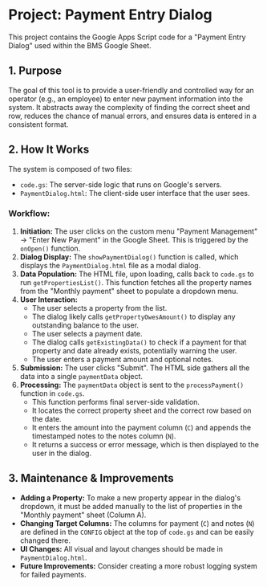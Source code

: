 # Project: Payment Entry Dialog

This project contains the Google Apps Script code for a "Payment Entry Dialog" used within the BMS Google Sheet.

## 1. Purpose

The goal of this tool is to provide a user-friendly and controlled way for an operator (e.g., an employee) to enter new payment information into the system. It abstracts away the complexity of finding the correct sheet and row, reduces the chance of manual errors, and ensures data is entered in a consistent format.

## 2. How It Works

The system is composed of two files:
- `code.gs`: The server-side logic that runs on Google's servers.
- `PaymentDialog.html`: The client-side user interface that the user sees.

### Workflow:
1.  **Initiation:** The user clicks on the custom menu "Payment Management" -> "Enter New Payment" in the Google Sheet. This is triggered by the `onOpen()` function.
2.  **Dialog Display:** The `showPaymentDialog()` function is called, which displays the `PaymentDialog.html` file as a modal dialog.
3.  **Data Population:** The HTML file, upon loading, calls back to `code.gs` to run `getPropertiesList()`. This function fetches all the property names from the "Monthly payment" sheet to populate a dropdown menu.
4.  **User Interaction:**
    - The user selects a property from the list.
    - The dialog likely calls `getPropertyOwesAmount()` to display any outstanding balance to the user.
    - The user selects a payment date.
    - The dialog calls `getExistingData()` to check if a payment for that property and date already exists, potentially warning the user.
    - The user enters a payment amount and optional notes.
5.  **Submission:** The user clicks "Submit". The HTML side gathers all the data into a single `paymentData` object.
6.  **Processing:** The `paymentData` object is sent to the `processPayment()` function in `code.gs`.
    - This function performs final server-side validation.
    - It locates the correct property sheet and the correct row based on the date.
    - It enters the amount into the payment column (`C`) and appends the timestamped notes to the notes column (`N`).
    - It returns a success or error message, which is then displayed to the user in the dialog.

## 3. Maintenance & Improvements

- **Adding a Property:** To make a new property appear in the dialog's dropdown, it must be added manually to the list of properties in the "Monthly payment" sheet (Column A).
- **Changing Target Columns:** The columns for payment (`C`) and notes (`N`) are defined in the `CONFIG` object at the top of `code.gs` and can be easily changed there.
- **UI Changes:** All visual and layout changes should be made in `PaymentDialog.html`.
- **Future Improvements:** Consider creating a more robust logging system for failed payments. 
